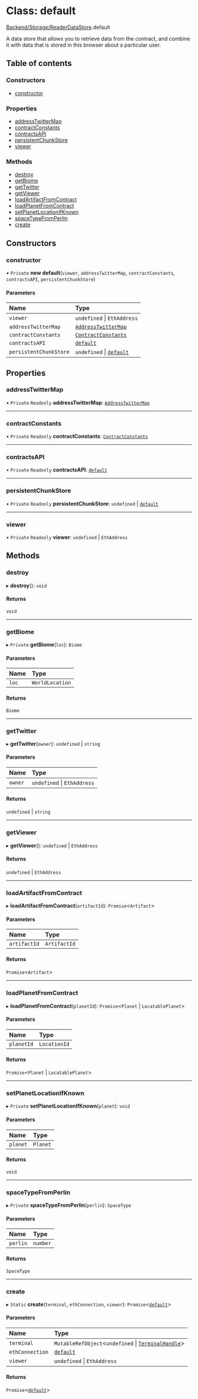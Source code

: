 # Class: default

[Backend/Storage/ReaderDataStore](../modules/Backend_Storage_ReaderDataStore.md).default

A data store that allows you to retrieve data from the contract,
and combine it with data that is stored in this browser about a
particular user.

## Table of contents

### Constructors

- [constructor](Backend_Storage_ReaderDataStore.default.md#constructor)

### Properties

- [addressTwitterMap](Backend_Storage_ReaderDataStore.default.md#addresstwittermap)
- [contractConstants](Backend_Storage_ReaderDataStore.default.md#contractconstants)
- [contractsAPI](Backend_Storage_ReaderDataStore.default.md#contractsapi)
- [persistentChunkStore](Backend_Storage_ReaderDataStore.default.md#persistentchunkstore)
- [viewer](Backend_Storage_ReaderDataStore.default.md#viewer)

### Methods

- [destroy](Backend_Storage_ReaderDataStore.default.md#destroy)
- [getBiome](Backend_Storage_ReaderDataStore.default.md#getbiome)
- [getTwitter](Backend_Storage_ReaderDataStore.default.md#gettwitter)
- [getViewer](Backend_Storage_ReaderDataStore.default.md#getviewer)
- [loadArtifactFromContract](Backend_Storage_ReaderDataStore.default.md#loadartifactfromcontract)
- [loadPlanetFromContract](Backend_Storage_ReaderDataStore.default.md#loadplanetfromcontract)
- [setPlanetLocationIfKnown](Backend_Storage_ReaderDataStore.default.md#setplanetlocationifknown)
- [spaceTypeFromPerlin](Backend_Storage_ReaderDataStore.default.md#spacetypefromperlin)
- [create](Backend_Storage_ReaderDataStore.default.md#create)

## Constructors

### constructor

• `Private` **new default**(`viewer`, `addressTwitterMap`, `contractConstants`, `contractsAPI`, `persistentChunkStore`)

#### Parameters

| Name                   | Type                                                                                               |
| :--------------------- | :------------------------------------------------------------------------------------------------- |
| `viewer`               | `undefined` \| `EthAddress`                                                                        |
| `addressTwitterMap`    | [`AddressTwitterMap`](../modules/_types_darkforest_api_UtilityServerAPITypes.md#addresstwittermap) |
| `contractConstants`    | [`ContractConstants`](../interfaces/_types_darkforest_api_ContractsAPITypes.ContractConstants.md)  |
| `contractsAPI`         | [`default`](Backend_GameLogic_ContractsAPI.default.md)                                             |
| `persistentChunkStore` | `undefined` \| [`default`](Backend_Storage_PersistentChunkStore.default.md)                        |

## Properties

### addressTwitterMap

• `Private` `Readonly` **addressTwitterMap**: [`AddressTwitterMap`](../modules/_types_darkforest_api_UtilityServerAPITypes.md#addresstwittermap)

---

### contractConstants

• `Private` `Readonly` **contractConstants**: [`ContractConstants`](../interfaces/_types_darkforest_api_ContractsAPITypes.ContractConstants.md)

---

### contractsAPI

• `Private` `Readonly` **contractsAPI**: [`default`](Backend_GameLogic_ContractsAPI.default.md)

---

### persistentChunkStore

• `Private` `Readonly` **persistentChunkStore**: `undefined` \| [`default`](Backend_Storage_PersistentChunkStore.default.md)

---

### viewer

• `Private` `Readonly` **viewer**: `undefined` \| `EthAddress`

## Methods

### destroy

▸ **destroy**(): `void`

#### Returns

`void`

---

### getBiome

▸ `Private` **getBiome**(`loc`): `Biome`

#### Parameters

| Name  | Type            |
| :---- | :-------------- |
| `loc` | `WorldLocation` |

#### Returns

`Biome`

---

### getTwitter

▸ **getTwitter**(`owner`): `undefined` \| `string`

#### Parameters

| Name    | Type                        |
| :------ | :-------------------------- |
| `owner` | `undefined` \| `EthAddress` |

#### Returns

`undefined` \| `string`

---

### getViewer

▸ **getViewer**(): `undefined` \| `EthAddress`

#### Returns

`undefined` \| `EthAddress`

---

### loadArtifactFromContract

▸ **loadArtifactFromContract**(`artifactId`): `Promise`<`Artifact`\>

#### Parameters

| Name         | Type         |
| :----------- | :----------- |
| `artifactId` | `ArtifactId` |

#### Returns

`Promise`<`Artifact`\>

---

### loadPlanetFromContract

▸ **loadPlanetFromContract**(`planetId`): `Promise`<`Planet` \| `LocatablePlanet`\>

#### Parameters

| Name       | Type         |
| :--------- | :----------- |
| `planetId` | `LocationId` |

#### Returns

`Promise`<`Planet` \| `LocatablePlanet`\>

---

### setPlanetLocationIfKnown

▸ `Private` **setPlanetLocationIfKnown**(`planet`): `void`

#### Parameters

| Name     | Type     |
| :------- | :------- |
| `planet` | `Planet` |

#### Returns

`void`

---

### spaceTypeFromPerlin

▸ `Private` **spaceTypeFromPerlin**(`perlin`): `SpaceType`

#### Parameters

| Name     | Type     |
| :------- | :------- |
| `perlin` | `number` |

#### Returns

`SpaceType`

---

### create

▸ `Static` **create**(`terminal`, `ethConnection`, `viewer`): `Promise`<[`default`](Backend_Storage_ReaderDataStore.default.md)\>

#### Parameters

| Name            | Type                                                                                                            |
| :-------------- | :-------------------------------------------------------------------------------------------------------------- |
| `terminal`      | `MutableRefObject`<`undefined` \| [`TerminalHandle`](../interfaces/Frontend_Views_Terminal.TerminalHandle.md)\> |
| `ethConnection` | [`default`](Backend_Network_EthConnection.default.md)                                                           |
| `viewer`        | `undefined` \| `EthAddress`                                                                                     |

#### Returns

`Promise`<[`default`](Backend_Storage_ReaderDataStore.default.md)\>
